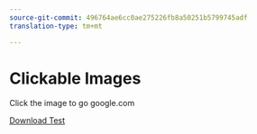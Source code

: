 ```yaml
---
source-git-commit: 496764ae6cc0ae275226fb8a50251b5799745adf
translation-type: tm+mt

---
```

# Clickable Images

Click the image to go google.com

[Download Test](/help/testing/downloads.md)
